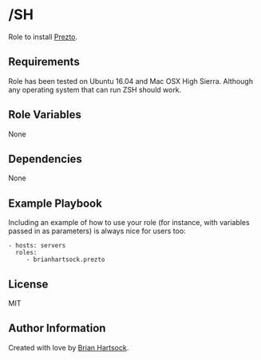 /SH
=========

Role to install [Prezto](https://github.com/sorin-ionescu/prezto).

Requirements
------------

Role has been tested on Ubuntu 16.04 and Mac OSX High Sierra. Although any operating system that can run ZSH should work.

Role Variables
--------------

None

Dependencies
------------

None

Example Playbook
----------------

Including an example of how to use your role (for instance, with variables passed in as parameters) is always nice for users too:

    - hosts: servers
      roles:
         - brianhartsock.prezto

License
-------

MIT

Author Information
------------------

Created with love by [Brian Hartsock](http://blog.brianhartsock.com).
